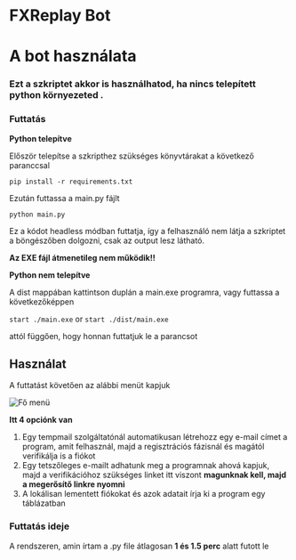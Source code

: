 # FXReplay Bot

# A bot használata

### Ezt a szkriptet akkor is használhatod, ha nincs telepített python környezeted .

### Futtatás

**Python telepítve**


Először telepítse a szkripthez szükséges könyvtárakat a következő paranccsal

`pip install -r requirements.txt`

Ezután futtassa a main.py fájlt

`python main.py`

Ez a kódot headless módban futtatja, így a felhasználó nem látja a szkriptet a böngészőben dolgozni, csak az output lesz látható.



**Az EXE fájl átmenetileg nem működik!!**

**Python nem telepítve**

A dist mappában kattintson duplán a main.exe programra, vagy futtassa a következőképpen

`start ./main.exe`
or
`start ./dist/main.exe`

attól függően, hogy honnan futtatjuk le a parancsot


## Használat

A futtatást követően az alábbi menüt kapjuk

![Fő menü](https://cdn.discordapp.com/attachments/1134077926808244318/1211287387829968916/image.png?ex=65eda649&is=65db3149&hm=69f6d494fd011a68c085cd2ef5bd0e0af5859175fc371a2d86a85c3ede1d5073&)

**Itt 4 opciónk van**

1. Egy tempmail szolgáltatónál automatikusan létrehozz egy e-mail címet a program, amit felhasznál, majd a regisztrációs fázisnál és magától verifikálja is a fiókot
2. Egy tetszőleges e-mailt adhatunk meg a programnak ahová kapjuk, majd a verifikációhoz szükséges linket itt viszont **magunknak kell, majd a megerősítő linkre nyomni**
3. A lokálisan lementett fiókokat és azok adatait írja ki a program egy táblázatban

### Futtatás ideje
A rendszeren, amin írtam a .py file átlagosan **1 és 1.5 perc** alatt futott le